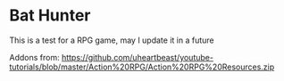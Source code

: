 # Bat Hunter
This is a test for a RPG game, may I update it in a future

Addons from: https://github.com/uheartbeast/youtube-tutorials/blob/master/Action%20RPG/Action%20RPG%20Resources.zip
 
